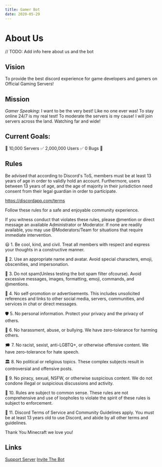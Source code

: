 ```yaml
---
title: Gamer Bot
date: 2020-05-29
---
```


# About Us

// TODO: Add info here about us and the bot

## Vision

To provide the best discord experience for game developers and gamers on
Official Gaming Servers!

## Mission

_Gamer Speaking_: I want to be the very best! Like no one ever was! To stay
online 24/7 is my real test! To moderate the servers is my cause! I will join
servers across the land. Watching far and wide!

## Current Goals:

📝 10,000 Servers ✅ 2,000,000 Users ✅ 0 Bugs 🐛

## Rules

Be advised that according to Discord's ToS, members must be at least 13 years of
age in order to validly hold an account. Furthermore, users between 13 years of
age, and the age of majority in their jurisdiction need consent from their legal
guardian in order to participate.

<https://discordapp.com/terms>

Follow these rules for a safe and enjoyable community experience.

If you witness conduct that violates these rules, please @mention or direct
message an available Administrator or Moderator. If none are readily available,
you may use @Moderators/Team for situations that require immediate intervention.

😃 1. Be cool, kind, and civil. Treat all members with respect and express your
thoughts in a constructive manner.

📇 2. Use an appropriate name and avatar. Avoid special characters, emoji,
obscenities, and impersonation.

📨 3. Do not spam(Unless testing the bot spam filter ofcourse). Avoid excessive
messages, images, formatting, emoji, commands, and @mentions.

📢 4. No self-promotion or advertisements. This includes unsolicited references
and links to other social media, servers, communities, and services in chat or
direct messages.

🛡️ 5. No personal information. Protect your privacy and the privacy of others.

🤕 6. No harassment, abuse, or bullying. We have zero-tolerance for harming
others.

🗯️ 7. No racist, sexist, anti-LGBTQ+, or otherwise offensive content. We have
zero-tolerance for hate speech.

🏛️ 8. No political or religious topics. These complex subjects result in
controversial and offensive posts.

🚨 9. No piracy, sexual, NSFW, or otherwise suspicious content. We do not condone
illegal or suspicious discussions and activity.

🤔 10. Rules are subject to common sense. These rules are not comprehensive and
use of loopholes to violate the spirit of these rules is subject to enforcement.

📜 11. Discord Terms of Service and Community Guidelines apply. You must be at
least 13 years old to use Discord, and abide by all other terms and guidelines.

Thank You Minecraft we love you!

## Links

[Support Server](https://discord.gg/J4NqJ72)
[Invite The Bot](https://discordapp.com/oauth2/authorize?client_id=270010330782892032&scope=bot&permissions=336067670)

